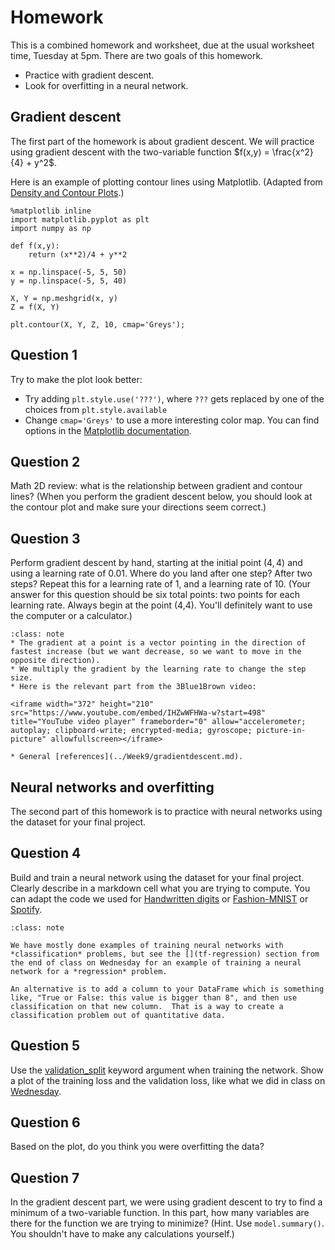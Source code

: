 # Homework

This is a combined homework and worksheet, due at the usual worksheet time, Tuesday at 5pm.  There are two goals of this homework.
* Practice with gradient descent.
* Look for overfitting in a neural network.

## Gradient descent

The first part of the homework is about gradient descent.  We will practice using gradient descent with the two-variable function $f(x,y) = \frac{x^2}{4} + y^2$.

Here is an example of plotting contour lines using Matplotlib.  (Adapted from [Density and Contour Plots](https://jakevdp.github.io/PythonDataScienceHandbook/04.04-density-and-contour-plots.html).)

```
%matplotlib inline
import matplotlib.pyplot as plt
import numpy as np

def f(x,y):
    return (x**2)/4 + y**2

x = np.linspace(-5, 5, 50)
y = np.linspace(-5, 5, 40)

X, Y = np.meshgrid(x, y)
Z = f(X, Y)

plt.contour(X, Y, Z, 10, cmap='Greys');
```

## Question 1
Try to make the plot look better:
* Try adding `plt.style.use('???')`, where `???` gets replaced by one of the choices from `plt.style.available`
* Change `cmap='Greys'` to use a more interesting color map.  You can find options in the [Matplotlib documentation](https://matplotlib.org/stable/tutorials/colors/colormaps.html).

## Question 2
Math 2D review: what is the relationship between gradient and contour lines?  (When you perform the gradient descent below, you should look at the contour plot and make sure your directions seem correct.)

## Question 3

Perform gradient descent by hand, starting at the initial point $(4,4)$ and using a learning rate of 0.01.  Where do you land after one step?  After two steps?  Repeat this for a learning rate of 1, and a learning rate of 10.  (Your answer for this question should be six total points: two points for each learning rate.  Always begin at the point (4,4).  You'll definitely want to use the computer or a calculator.)

```{admonition} Reminders on gradient descent
:class: note
* The gradient at a point is a vector pointing in the direction of fastest increase (but we want decrease, so we want to move in the opposite direction).  
* We multiply the gradient by the learning rate to change the step size.
* Here is the relevant part from the 3Blue1Brown video:

<iframe width="372" height="210" src="https://www.youtube.com/embed/IHZwWFHWa-w?start=498" title="YouTube video player" frameborder="0" allow="accelerometer; autoplay; clipboard-write; encrypted-media; gyroscope; picture-in-picture" allowfullscreen></iframe>

* General [references](../Week9/gradientdescent.md).
```

## Neural networks and overfitting

The second part of this homework is to practice with neural networks using the dataset for your final project.

## Question 4
Build and train a neural network using the dataset for your final project.  Clearly describe in a markdown cell what you are trying to compute.  You can adapt the code we used for [Handwritten digits](../Week9/Week8-Friday.ipynb) or [Fashion-MNIST](../Week9/Week9-Monday.md) or [Spotify](overfitting.ipynb).

```{admonition} Classification or Regression?
:class: note

We have mostly done examples of training neural networks with *classification* problems, but see the [](tf-regression) section from the end of class on Wednesday for an example of training a neural network for a *regression* problem.  

An alternative is to add a column to your DataFrame which is something like, "True or False: this value is bigger than 8", and then use classification on that new column.  That is a way to create a classification problem out of quantitative data.
```

## Question 5
Use the [validation_split](https://keras.io/api/models/model_training_apis/#fit-method) keyword argument when training the network.  Show a plot of the training loss and the validation loss, like what we did in class on [Wednesday](overfitting.ipynb).

## Question 6
Based on the plot, do you think you were overfitting the data?

## Question 7

In the gradient descent part, we were using gradient descent to try to find a minimum of a two-variable function.  In this part, how many variables are there for the function we are trying to minimize?  (Hint.  Use `model.summary()`.  You shouldn't have to make any calculations yourself.)